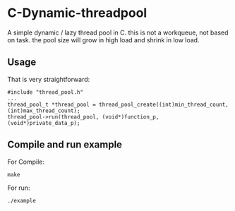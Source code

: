 # C-Dynamic-threadpool
A simple dynamic / lazy thread pool in C. this is not a workqueue, not based on task. 
the pool size will grow in high load and shrink in low load.

## Usage
That is very straightforward:

    #include "thread_pool.h"
    ...
    thread_pool_t *thread_pool = thread_pool_create((int)min_thread_count, (int)max_thread_count);
    thread_pool->run(thread_pool, (void*)function_p, (void*)private_data_p);

## Compile and run example
For Compile:
  
    make

For run:  

    ./example

